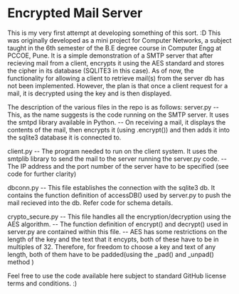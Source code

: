 # Encrypted Mail Server 
This is my very first attempt at developing something of this sort. :D 
This was originally developed as a mini project for Computer Networks, a subject taught in the 6th semester of the B.E degree course in Computer Engg at PCCOE, Pune.
It is a simple demonstration of a SMTP server that after recieving mail from a client, encrypts it using the AES standard and 
stores the cipher in its database (SQLITE3 in this case).
As of now, the functionality for allowing a client to retrieve mail(s) from the server db has not been implemented. However, the plan is
that once a client request for a mail, it is decrypted using the key and is then displayed. 


The description of the various files in the repo is as follows:
server.py
  -- This, as the name suggests is the code running on the SMTP server. It uses the smtpd library available in Python.
  -- On receiving a mail, it displays the contents of the mail, then encrypts it (using <cipherobject>.encrypt(<maildata>)) and
  then adds it into the sqlite3 database it is connected to.
  
client.py
   -- The program needed to run on the client system. It uses the smtplib library to send the mail to the server running the 
   server.py code. 
   -- The IP address and the port number of the server have to be specified (see code for further clarity)

 dbconn.py
   -- This file establishes the connection with the sqlite3 db. It contains the function definition of accessDB() used by 
   server.py to push the mail recieved into the db. Refer code for schema details.
  
 crypto_secure.py
   -- This file handles all the encryption/decryption using the AES algorithm. 
   -- The function definition of encrypt() and decrypt() used in server.py are contained within this file. 
   -- AES has some restrictions on the length of the key and the text that it encypts, both of these have to be in
   multiples of 32. Therefore, for freedom to choose a key and text of any length, both of them have to be padded(using the _pad()
   and _unpad() method )
   
   Feel free to use the code available here subject to standard GitHub license terms and conditions.
   :)
 
